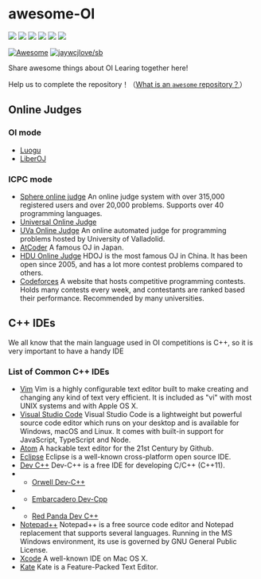 # awesome-OI

<img src="https://img.shields.io/github/issues/awesome-OI/awesome-OI?color=green">  <img src="https://img.shields.io/github/stars/awesome-OI/awesome-OI?color=yellow">  <img src="https://img.shields.io/github/forks/awesome-OI/awesome-OI?color=orange">  <img src="https://img.shields.io/github/license/awesome-OI/awesome-OI?color=ff69b4">   <img src="https://img.shields.io/github/search/awesome-OI/awesome-OI/main?color=blue">  <img src="https://img.shields.io/github/languages/code-size/awesome-OI/awesome-OI?color=critical">

[![Awesome](https://awesome.re/badge.svg)](https://awesome.re)
[![jaywcjlove/sb](https://jaywcjlove.github.io/sb/lang/chinese.svg)](README-cn.md)


Share awesome things about OI Learing together here!

Help us to complete the repository！（[What is an `awesome` repository？](https://awesome.re)）

## Online Judges

### OI mode

- [Luogu](https://www.luogu.com.cn)
- [LiberOJ](https://loj.ac)

### ICPC mode
- [Sphere online judge](https://www.spoj.com) An online judge system with over 315,000 registered users and over 20,000 problems. Supports over 40 programming languages.
- [Universal Online Judge](https://uoj.ac)
- [UVa Online Judge](https://onlinejudge.org) An online automated judge for programming problems hosted by University of Valladolid.
- [AtCoder](https://atcoder.jp) A famous OJ in Japan.
- [HDU Online Judge](http://acm.hdu.edu.cn) HDOJ is the most famous OJ in China. It has been open since 2005, and has a lot more contest problems compared to others.
- [Codeforces](https://codeforces.com/) A website that hosts competitive programming contests. Holds many contests every week, and contestants are ranked based their performance. Recommended by many universities.

## C++ IDEs

We all know that the main language used in OI competitions is C++, so it is very important to have a handy IDE

### List of Common C++ IDEs

- [Vim](https://www.vim.org/) Vim is a highly configurable text editor built to make creating and changing any kind of text very efficient. It is included as "vi" with most UNIX systems and with Apple OS X.
- [Visual Studio Code](https://code.visualstudio.com/) Visual Studio Code is a lightweight but powerful source code editor which runs on your desktop and is available for Windows, macOS and Linux. It comes with built-in support for JavaScript, TypeScript and Node.
- [Atom](https://atom.io/) A hackable text editor for the 21st Century by Github.
- [Eclipse](https://www.eclipse.org/downloads/) Eclipse is a well-known cross-platform open source IDE.
- [Dev C++](https://en.wikipedia.org/wiki/Dev-C%2B%2B) Dev-C++ is a free IDE for developing C/C++ (C++11).
- - [Orwell Dev-C++](https://orwelldevcpp.blogspot.com/)
- - [Embarcadero Dev-Cpp](https://github.com/Embarcadero/Dev-Cpp)
- - [Red Panda Dev C++](https://github.com/royqh1979/Dev-Cpp)
- [Notepad++](https://notepad-plus-plus.org/) Notepad++ is a free source code editor and Notepad replacement that supports several languages. Running in the MS Windows environment, its use is governed by GNU General Public License.
- [Xcode](https://apps.apple.com/cn/app/xcode/id497799835?mt=12) A well-known IDE on Mac OS X.
- [Kate](https://kate-editor.org/) Kate is a Feature-Packed Text Editor.
